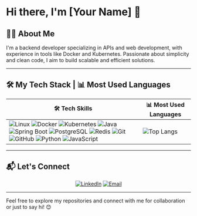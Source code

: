 # Hi there, I'm [Your Name] 👋

## 👨‍💻 About Me
I'm a backend developer specializing in APIs and web development, with experience in tools like Docker and Kubernetes. Passionate about simplicity and clean code, I aim to build scalable and efficient solutions.

---

## 🛠️ My Tech Stack | 📊 Most Used Languages
| 🛠️ Tech Skills                                                                                                                    | 📊 Most Used Languages                                                                                 |
|-----------------------------------------------------------------------------------------------------------------------------|---------------------------------------------------------------------------------------------------|
| ![Linux](https://img.shields.io/badge/Linux-%23FCC624.svg?style=flat&logo=linux&logoColor=black) ![Docker](https://img.shields.io/badge/Docker-%232496ED.svg?style=flat&logo=docker&logoColor=white) ![Kubernetes](https://img.shields.io/badge/Kubernetes-%23326CE5.svg?style=flat&logo=kubernetes&logoColor=white) ![Java](https://img.shields.io/badge/Java-%23ED8B00.svg?style=flat&logo=java&logoColor=white) ![Spring Boot](https://img.shields.io/badge/Spring_Boot-%236DB33F.svg?style=flat&logo=spring-boot&logoColor=white) ![PostgreSQL](https://img.shields.io/badge/PostgreSQL-%23336791.svg?style=flat&logo=postgresql&logoColor=white) ![Redis](https://img.shields.io/badge/Redis-%23DC382D.svg?style=flat&logo=redis&logoColor=white) ![Git](https://img.shields.io/badge/Git-%23F05033.svg?style=flat&logo=git&logoColor=white) ![GitHub](https://img.shields.io/badge/GitHub-%23181717.svg?style=flat&logo=github&logoColor=white) ![Python](https://img.shields.io/badge/Python-%233776AB.svg?style=flat&logo=python&logoColor=white) ![JavaScript](https://img.shields.io/badge/JavaScript-%23F7DF1E.svg?style=flat&logo=javascript&logoColor=black) | ![Top Langs](https://github-readme-stats.vercel.app/api/top-langs/?username=yourusername&layout=compact&theme=radical) |

---

## 📬 Let's Connect
<div align="center">

[![LinkedIn](https://img.shields.io/badge/LinkedIn-0077B5.svg?style=flat&logo=linkedin&logoColor=white)](https://www.linkedin.com/in/yourusername) [![Email](https://img.shields.io/badge/Email-D14836.svg?style=flat&logo=gmail&logoColor=white)](mailto:youremail@example.com)

</div>

---

Feel free to explore my repositories and connect with me for collaboration or just to say hi! 😊
